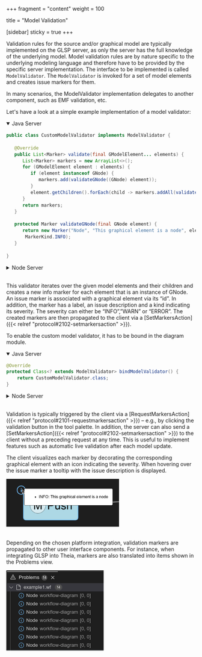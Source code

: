 +++
fragment = "content"
weight = 100

title = "Model Validation"

[sidebar]
  sticky = true
+++

Validation rules for the source and/or graphical model are typically implemented on the GLSP server, as only the server has the full knowledge of the underlying model.
Model validation rules are by nature specific to the underlying modeling language and therefore have to be provided by the specific server implementation.
The interface to be implemented is called `ModelValidator`. The `ModelValidator` is invoked for a set of model elements and creates issue markers for them.

In many scenarios, the ModelValidator implementation delegates to another component, such as EMF validation, etc.

Let's have a look at a simple example implementation of a model validator:

<details open><summary>Java Server</summary>

```java
public class CustomModelValidator implements ModelValidator {

   @Override
   public List<Marker> validate(final GModelElement... elements) {
      List<Marker> markers = new ArrayList<>();
      for (GModelElement element : elements) {
         if (element instanceof GNode) {
            markers.add(validateGNode((GNode) element));
         }
         element.getChildren().forEach(child -> markers.addAll(validate(child)));
      }
      return markers;
   }

   protected Marker validateGNode(final GNode element) {
      return new Marker("Node", "This graphical element is a node", element.getId(),
       MarkerKind.INFO);
   }

}
```

</details>

<details><summary>Node Server</summary>

```ts
@injectable()
export class CustomModelValidator implements ModelValidator {
    @inject(ModelState)
    protected readonly modelState: ModelState;

    validate(elements: GModelElement[]): Marker[] {
        const markers: Marker[] = [];
        for (const element of elements) {
            if (element instanceof GNode) {
                markers.push(this.validateGNode(element));
            }
            if (element.children) {
                markers.push(...this.validate(element.children));
            }
        }
        return markers;
    }

    protected validateGNode(element: GNode): Marker {
        return {
            kind: MarkerKind.INFO,
            description: 'This graphical element is a node',
            elementId: element.id,
            label: 'Node'
        };
    }
}
```

</details>
</br>

This validator iterates over the given model elements and their children and creates a new info marker for each element that is an instance of GNode.
An issue marker is associated with a graphical element via its “id”.
In addition, the marker has a label, an issue description and a kind indicating its severity.
The severity can either be “INFO”,”WARN” or “ERROR”.
The created markers are then propagated to the client via a [SetMarkersAction]({{< relref "protocol#2102-setmarkersaction" >}}).

To enable the custom model validator, it has to be bound in the diagram module.

<details open><summary>Java Server</summary>

```java
@Override
protected Class<? extends ModelValidator> bindModelValidator() {
    return CustomModelValidator.class;
}
```

</details>

<details><summary>Node Server</summary>

```ts
protected override bindModelValidator(): BindingTarget<ModelValidator> | undefined {
    return CustomModelValidator;
}
```

</details>
</br>

Validation is typically triggered by the client via a [RequestMarkersAction]({{< relref "protocol#2101-requestmarkersaction" >}}) – e.g., by clicking the validation button in the tool palette.
In addition, the server can also send a [SetMarkersAction]({{< relref "protocol#2102-setmarkersaction" >}}) to the client without a preceding request at any time.
This is useful to implement features such as automatic live validation after each model update.

The client visualizes each marker by decorating the corresponding graphical element with an icon indicating the severity.
 When hovering over the issue marker a tooltip with the issue description is displayed.

<img src="issue_marker.png" alt="issue" width=300/>
<br>
<br>

Depending on the chosen platform integration, validation markers are propagated to other user interface components.
For instance, when integrating GLSP into Theia, markers are also translated into items shown in the Problems view.

<img src="problem_view.png" alt="problemview"/>
